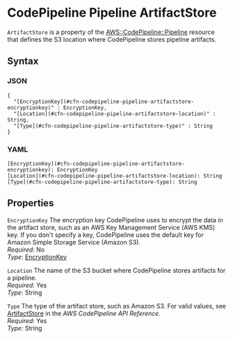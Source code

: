 # CodePipeline Pipeline ArtifactStore<a name="aws-properties-codepipeline-pipeline-artifactstore"></a>

`ArtifactStore` is a property of the [AWS::CodePipeline::Pipeline](aws-resource-codepipeline-pipeline.md) resource that defines the S3 location where CodePipeline stores pipeline artifacts\.

## Syntax<a name="w13ab1c21c10c81c17c25b5"></a>

### JSON<a name="aws-properties-codepipeline-pipeline-artifactstore-syntax.json"></a>

```
{
  "[EncryptionKey](#cfn-codepipeline-pipeline-artifactstore-encryptionkey)" : EncryptionKey,
  "[Location](#cfn-codepipeline-pipeline-artifactstore-location)" : String,
  "[Type](#cfn-codepipeline-pipeline-artifactstore-type)" : String
}
```

### YAML<a name="aws-properties-codepipeline-pipeline-artifactstore-syntax.yaml"></a>

```
[EncryptionKey](#cfn-codepipeline-pipeline-artifactstore-encryptionkey): EncryptionKey
[Location](#cfn-codepipeline-pipeline-artifactstore-location): String
[Type](#cfn-codepipeline-pipeline-artifactstore-type): String
```

## Properties<a name="w13ab1c21c10c81c17c25b7"></a>

`EncryptionKey`  <a name="cfn-codepipeline-pipeline-artifactstore-encryptionkey"></a>
The encryption key CodePipeline uses to encrypt the data in the artifact store, such as an AWS Key Management Service \(AWS KMS\) key\. If you don't specify a key, CodePipeline uses the default key for Amazon Simple Storage Service \(Amazon S3\)\.  
*Required*: No  
*Type*: [EncryptionKey](aws-properties-codepipeline-pipeline-artifactstore-encryptionkey.md)

`Location`  <a name="cfn-codepipeline-pipeline-artifactstore-location"></a>
The name of the S3 bucket where CodePipeline stores artifacts for a pipeline\.  
*Required*: Yes  
*Type*: String

`Type`  <a name="cfn-codepipeline-pipeline-artifactstore-type"></a>
The type of the artifact store, such as Amazon S3\. For valid values, see [ArtifactStore](https://docs.aws.amazon.com/codepipeline/latest/APIReference/API_ArtifactStore.html) in the *AWS CodePipeline API Reference*\.  
*Required*: Yes  
*Type*: String
